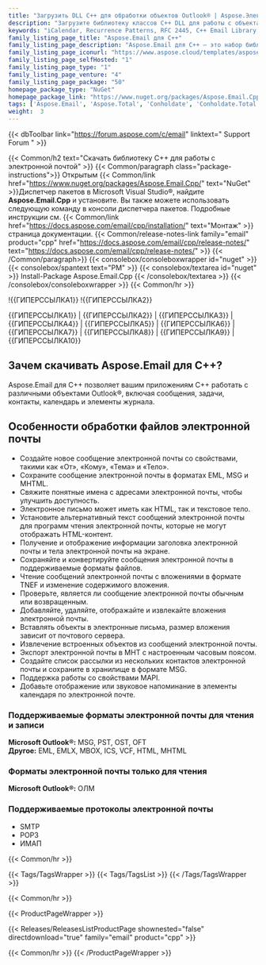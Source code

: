 ```yaml
---
title: "Загрузить DLL C++ для обработки объектов Outlook® | Aspose.Электронная почта"
description: "Загрузите библиотеку классов C++ DLL для работы с объектами Outlook®; сообщения электронной почты, задачи, контакты, календарь и элементы журнала через API. Поддерживает SMTP, POP3 и IMAP."
keywords: "iCalendar, Recurrence Patterns, RFC 2445, C++ Email Library, C++ Outlook Library"
family_listing_page_title: "Aspose.Email для C++"
family_listing_page_description: "Aspose.Email для C++ — это набор библиотек классов, объединенных для создания мощного API программирования электронной почты, который упрощает работу с рядом форматов сообщений электронной почты, таких как MSG, EML, EMLX и MHT."
family_listing_page_iconurl: "https://www.aspose.cloud/templates/aspose/App_Themes/V3/images/email/272x272/aspose_email-for-cpp.png"
family_listing_page_selfHosted: "1"
family_listing_page_type: "1"
family_listing_page_venture: "4"
family_listing_page_package: "50"
homepage_package_type: "NuGet"
homepage_package_link: "https://www.nuget.org/packages/Aspose.Email.Cpp/"
tags: ['Aspose.Email', 'Aspose.Total', 'Conholdate', 'Conholdate.Total', 'Office-Automation', 'MSG', 'PST', 'OST', 'OFT', 'OLM', 'EML', 'EMLX', 'MBOX', 'ICS', 'VCF', 'HTML', 'MHTML', 'MHT', 'Mail', 'MIME', 'iCalender', 'SMTP', 'POP3', 'IMAP', 'Protocols', 'RFC2445', 'RFC822', 'Windows', 'Linux', 'VisualStudio', 'GCC', 'CLang', 'Component', 'Assembly', 'C++', 'API', 'Email-API', 'Distribution-List', 'MAPI', 'Parsing-MSG', 'Viewing-MSG', 'Email-Message-Extraction', 'Email', 'Mail-Message', 'EWS-Client', 'EML-to-MSG', 'Email-to-EML', 'Email-to-MHT', 'Mail-to-MHTML', 'Native', 'C++', 'CPP', 'Exchange']
weight:  3
---
```


{{< dbToolbar link="https://forum.aspose.com/c/email" linktext=" Support Forum " >}}

{{< Common/h2 text="Скачать библиотеку C++ для работы с электронной почтой"  >}}
{{< Common/paragraph class="package-instructions">}}
Открытым
{{< Common/link href="https://www.nuget.org/packages/Aspose.Email.Cpp/" text="NuGet"  >}}Диспетчер пакетов в Microsoft Visual Studio®, найдите <b>Aspose.Email.Cpp</b> и установите. Вы также можете использовать следующую команду в консоли диспетчера пакетов. Подробные инструкции см.
{{< Common/link href="https://docs.aspose.com/email/cpp/installation/" text="Монтаж"  >}}страница документации.
{{< Common/release-notes-link family="email" product="cpp" href="https://docs.aspose.com/email/cpp/release-notes/" text="https://docs.aspose.com/email/cpp/release-notes/"  >}}
{{< /Common/paragraph>}}
{{< consolebox/consoleboxwrapper id="nuget" >}}
       {{< consolebox/spantext text="PM" >}}
       {{< consolebox/textarea id="nuget" >}} Install-Package Aspose.Email.Cpp {{< /consolebox/textarea >}}
{{< /consolebox/consoleboxwrapper >}}
{{< Common/hr >}}

!{{ГИПЕРССЫЛКА1}} !{{ГИПЕРССЫЛКА2}}

{{ГИПЕРССЫЛКА1}} | {{ГИПЕРССЫЛКА2}} | {{ГИПЕРССЫЛКА3}} | {{ГИПЕРССЫЛКА4}} | {{ГИПЕРССЫЛКА5}} | {{ГИПЕРССЫЛКА6}} | {{ГИПЕРССЫЛКА7}} | {{ГИПЕРССЫЛКА8}} | {{ГИПЕРССЫЛКА9}} | {{ГИПЕРССЫЛКА10}}

## Зачем скачивать Aspose.Email для C++?

Aspose.Email для C++ позволяет вашим приложениям C++ работать с различными объектами Outlook®, включая сообщения, задачи, контакты, календарь и элементы журнала.

## Особенности обработки файлов электронной почты

- Создайте новое сообщение электронной почты со свойствами, такими как «От», «Кому», «Тема» и «Тело».
- Сохраните сообщение электронной почты в форматах EML, MSG и MHTML.
- Свяжите понятные имена с адресами электронной почты, чтобы улучшить доступность.
- Электронное письмо может иметь как HTML, так и текстовое тело.
- Установите альтернативный текст сообщений электронной почты для программ чтения электронной почты, которые не могут отображать HTML-контент.
- Получение и отображение информации заголовка электронной почты и тела электронной почты на экране.
- Сохраняйте и конвертируйте сообщения электронной почты в поддерживаемые форматы файлов.
- Чтение сообщений электронной почты с вложениями в формате TNEF и изменение содержимого вложения.
- Проверьте, является ли сообщение электронной почты обычным или возвращенным.
- Добавляйте, удаляйте, отображайте и извлекайте вложения электронной почты.
- Вставлять объекты в электронные письма, размер вложения зависит от почтового сервера.
- Извлечение встроенных объектов из сообщений электронной почты.
- Экспорт электронной почты в MHT с настроенным часовым поясом.
- Создайте список рассылки из нескольких контактов электронной почты и сохраните в хранилище в формате MSG.
- Поддержка работы со свойствами MAPI.
- Добавьте отображение или звуковое напоминание в элементы календаря по электронной почте.

### Поддерживаемые форматы электронной почты для чтения и записи

**Microsoft Outlook®:** MSG, PST, OST, OFT\
**Другое:** EML, EMLX, MBOX, ICS, VCF, HTML, MHTML

### Форматы электронной почты только для чтения

**Microsoft Outlook®:** ОЛМ

### Поддерживаемые протоколы электронной почты

- SMTP
- POP3
- ИМАП

{{< Common/hr >}}

{{< Tags/TagsWrapper >}}
 {{< Tags/TagsList >}}
{{< /Tags/TagsWrapper >}}

{{< Common/hr >}}

{{< ProductPageWrapper >}}
<!-- ReleasesListProductPage-->
   {{< Releases/ReleasesListProductPage shownested="false"  directdownload="true" family="email" product="cpp" >}}
<!-- /ReleasesListProductPage-->
{{< Common/hr >}}
{{< /ProductPageWrapper >}}

